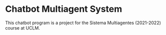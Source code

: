 # Chatbot Multiagent System

This chatbot program is a project for the Sistema Multiagentes (2021-2022) course at UCLM.
